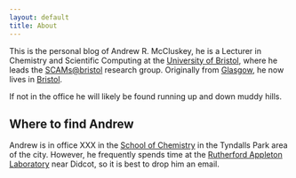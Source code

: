 ```yaml
---
layout: default
title: About
---
```


This is the personal blog of Andrew R. McCluskey, he is a Lecturer in Chemistry and Scientific Computing at the [University of Bristol](https://www.bristol.ac.uk), where he leads the [SCAMs@bristol](https://scams-research.github.io) research group.
Originally from [Glasgow](https://goo.gl/maps/uqEbSEupr8jSi6Qn7), he now lives in [Bristol](https://goo.gl/maps/476YLFRjRMtga9jH9).

If not in the office he will likely be found running up and down muddy hills. 

## Where to find Andrew

Andrew is in office XXX in the [School of Chemistry](https://goo.gl/maps/f9JrPsB4EbG18Xek6) in the Tyndalls Park area of the city. 
However, he frequently spends time at the [Rutherford Appleton Laboratory](https://goo.gl/maps/DrnXpGWfEF9mspjq5) near Didcot, so it is best to drop him an email. 
